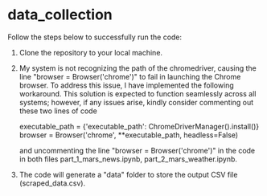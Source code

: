 # data_collection

Follow the steps below to successfully run the code:
1. Clone the repository to your local machine.
2. My system is not recognizing the path of the chromedriver, causing the line "browser = Browser('chrome')" to fail in
   launching the Chrome browser. To address this issue, I have implemented the following workaround.
   This solution is expected to function seamlessly across all systems; however, if any issues arise, kindly consider commenting out these two lines of code
   
   executable_path = {'executable_path': ChromeDriverManager().install()}
   browser = Browser('chrome', **executable_path, headless=False)
   
   and uncommenting the line "browser = Browser('chrome')" in the code in both files part_1_mars_news.ipynb, part_2_mars_weather.ipynb.
   
4. The code will generate a "data" folder to store the output CSV file (scraped_data.csv).
   

